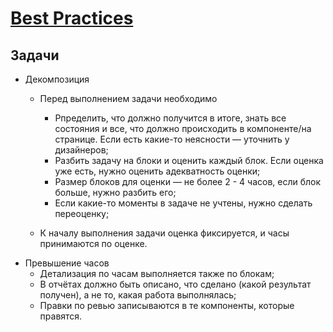 # [Best Practices](../README.md)

## Задачи

- Декомпозиция
  - Перед выполнением задачи необходимо
    - Рпределить, что должно получится в итоге, знать все состояния и все, что должно происходить в компоненте/на странице. Если есть какие-то неясности — уточнить у дизайнеров;
    - Разбить задачу на блоки и оценить каждый блок. Если оценка уже есть, нужно оценить адекватность оценки;
    - Размер блоков для оценки — не более 2 - 4 часов, если блок больше, нужно разбить его;
    - Если какие-то моменты в задаче не учтены, нужно сделать переоценку;

  - К началу выполнения задачи оценка фиксируется, и часы принимаются по оценке.
- Превышение часов
  - Детализация по часам выполняется также по блокам;
  - В отчётах должно быть описано, что сделано (какой результат получен), а не то, какая работа выполнялась;
  - Правки по ревью записываются в те компоненты, которые правятся.
